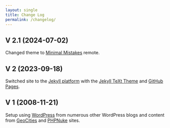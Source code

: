 ```yaml
---
layout: single
title: Change Log
permalink: /changelog/
---
```

## V 2.1 (2024-07-02)
Changed theme to [Minimal Mistakes](https://github.com/mmistakes/minimal-mistakes) remote.

## V 2 (2023-09-18)
Switched site to the [Jekyll platform](https://jekyllrb.com) with the [Jekyll TeXt Theme](https://github.com/kitian616/jekyll-TeXt-theme) and [GitHub Pages](https://pages.github.com).

## V 1 (2008-11-21)
Setup using [WordPress](https://wordpress.org) from numerous other WordPress blogs and content from [GeoCities](https://en.wikipedia.org/wiki/GeoCities) and [PHPNuke](https://en.wikipedia.org/wiki/PHP-Nuke) sites.
